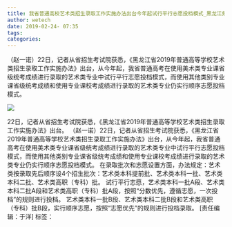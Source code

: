 ```yaml
---
title: 我省普通高校艺术类招生录取工作实施办法出台今年起试行平行志愿投档模式_黑龙江频道
author: wetech
date: 2019-02-24- 07:35
tags: 
categories: 
---
```

（赵一诺）22日，记者从省招生考试院获悉，《黑龙江省2019年普通高等学校艺术类招生录取工作实施办法》出台，从今年起，我省普通高考在使用美术类专业课省级统考成绩进行录取的艺术类专业中试行平行志愿投档模式，而使用其他类别专业课省级统考成绩和使用专业课校考成绩进行录取的艺术类专业仍实行顺序志愿投档模式。
<!-- more -->
                
<img align="center" border="0" src="http://p2.ifengimg.com/a/2016/0810/204c433878d5cf9size1_w16_h16.png" />
                
            
22日，记者从省招生考试院获悉，《黑龙江省2019年普通高等学校艺术类招生录取工作实施办法》出台。
（赵一诺）22日，记者从省招生考试院获悉，《黑龙江省2019年普通高等学校艺术类招生录取工作实施办法》出台，从今年起，我省普通高考在使用美术类专业课省级统考成绩进行录取的艺术类专业中试行平行志愿投档模式，而使用其他类别专业课省级统考成绩和使用专业课校考成绩进行录取的艺术类专业仍实行顺序志愿投档模式。
在录取批次和志愿设置方面，办法规定：艺术类按录取先后顺序设4个招生批次：艺术类本科提前批、艺术类本科一批、艺术类本科二批、艺术类高职（专科）批。
试行平行志愿，艺术类本科一批A段、艺术类本科二批A段和艺术类高职（专科）批A段，按照“分数优先，遵循志愿，一次投档”的规则进行投档。
艺术类本科一批B段、艺术类本科二批B段和艺术类高职（专科）批B段，实行顺序志愿，按照“志愿优先”的规则进行投档录取。
[责任编辑：于洋]
标签：
 
 
 
             

